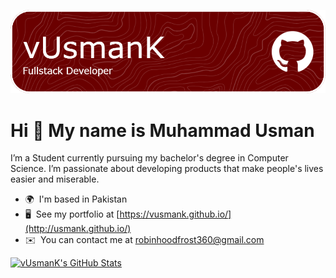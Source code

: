 ![Header](./header.png)

Hi 👋 My name is Muhammad Usman
===============================

I’m a Student currently pursuing my bachelor's degree in Computer Science. I’m passionate about developing products that make people's lives easier and miserable.

* 🌍  I'm based in Pakistan
* 🖥️  See my portfolio at [https://vusmank.github.io/](http://usmank.github.io/)
* ✉️  You can contact me at [robinhoodfrost360@gmail.com](mailto:robinhoodfrost360@gmail.com)

[![vUsmanK's GitHub Stats](https://github-readme-stats.vercel.app/api?username=vUsmanK)](https://github.com/anuraghazra/github-readme-stats)


